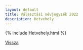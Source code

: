 ```yaml
---
layout: default
title: Választási névjegyzék 2022
description: Hetvehely
---
```


{% include Hetvehely.html %}

[Vissza](./)